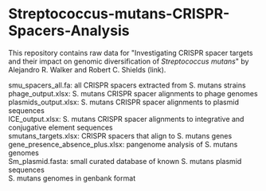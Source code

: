 # Streptococcus-mutans-CRISPR-Spacers-Analysis

This repository contains raw data for "Investigating CRISPR spacer targets and their impact on genomic diversification of *Streptococcus mutans*" by Alejandro R. Walker and Robert C. Shields (link).

smu_spacers_all.fa: all CRISPR spacers extracted from S. mutans strains\
phage_output.xlsx: S. mutans CRISPR spacer alignments to phage genomes\
plasmids_output.xlsx: S. mutans CRISPR spacer alignments to plasmid sequences\
ICE_output.xlsx: S. mutans CRISPR spacer alignments to integrative and conjugative element sequences\
smutans_targets.xlsx: CRISPR spacers that align to S. mutans genes\
gene_presence_absence_plus.xlsx: pangenome analysis of S. mutans genomes\
Sm_plasmid.fasta: small curated database of known S. mutans plasmid sequences\
S. mutans genomes in genbank format
